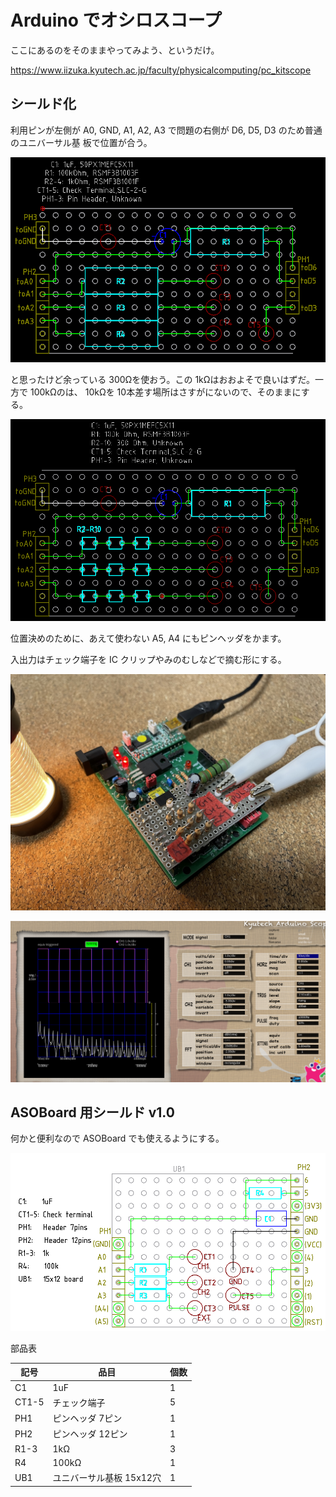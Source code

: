 # Arduino でオシロスコープ

ここにあるのをそのままやってみよう、というだけ。

https://www.iizuka.kyutech.ac.jp/faculty/physicalcomputing/pc_kitscope

## シールド化

利用ピンが左側が A0, GND, A1, A2, A3 で問題の右側が D6, D5, D3 のため普通のユニバーサル基
板で位置が合う。

![シールド設計図](./librecad/Ossillo_1.png)

と思ったけど余っている 300Ωを使おう。この 1kΩはおおよそで良いはずだ。一方で 100kΩのは、
10kΩを 10本差す場所はさすがにないので、そのままにする。

![シールド設計図 2](./librecad/Ossillo2.png)

位置決めのために、あえて使わない A5, A4 にもピンヘッダをかます。

入出力はチェック端子を IC クリップやみのむしなどで摘む形にする。

![PWN 波形を確認している本体](./figure/完成写真.jpg)

![アプリ](./figure/アプリ画面.png)

## ASOBoard 用シールド v1.0

何かと便利なので ASOBoard でも使えるようにする。

![設計図](./librecad/ASB_Oscillo1.0.png)

部品表

| 記号  | 品目                     | 個数   |
| ---   | -----------              | ---    |
| C1    | 1uF                      | 1      |
| CT1-5 | チェック端子             | 5      |
| PH1   | ピンヘッダ 7ピン         | 1      |
| PH2   | ピンヘッダ 12ピン        | 1      |
| R1-3  | 1kΩ                     | 3      |
| R4    | 100kΩ                   | 1      |
| UB1   | ユニバーサル基板 15x12穴 | 1      |


